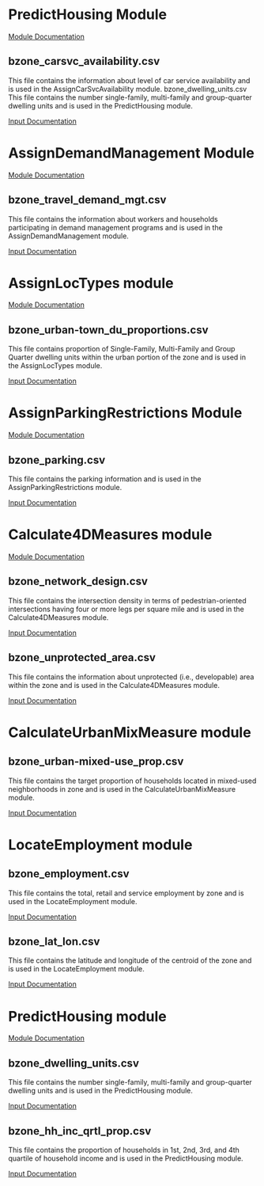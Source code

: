# PredictHousing Module
[Module Documentation](https://github.com/VisionEval/VisionEval-Docs/blob/master/tutorials/verspm/Modules_and_Outputs.md/#predicthousing)

## bzone_carsvc_availability.csv

This file contains the information about level of car service availability and is used in the AssignCarSvcAvailability module.
bzone_dwelling_units.csv This file contains the number single-family, multi-family and group-quarter dwelling units and is used in the PredictHousing module.

[Input Documentation](https://github.com/VisionEval/VisionEval-Docs/blob/master/tutorials/verspm/Modules_and_Outputs.md/#user-input-files-11)

# AssignDemandManagement Module

[Module Documentation](https://github.com/visioneval/VisionEval/blob/master/sources/modules/VELandUse/inst/module_docs/AssignDemandManagement.md#assigndemandmanagement-module)

## bzone_travel_demand_mgt.csv

This file contains the information about workers and households participating in demand management programs and is used in the AssignDemandManagement module.

[Input Documentation](https://github.com/visioneval/VisionEval/blob/master/sources/modules/VELandUse/inst/module_docs/AssignDemandManagement.md#bzone_travel_demand_mgtcsv)

# AssignLocTypes module

[Module Documentation](https://github.com/visioneval/VisionEval/blob/master/sources/modules/VELandUse/inst/module_docs/AssignDevTypes.md#assigndevtypes-module)

## bzone_urban-town_du_proportions.csv

This file contains proportion of Single-Family, Multi-Family and Group Quarter dwelling units within the urban portion of the zone and is used in the AssignLocTypes module.

[Input Documentation](https://github.com/VisionEval/VisionEval-Docs/blob/master/tutorials/verspm/Modules_and_Outputs.md/#user-input-files-6)

# AssignParkingRestrictions Module

[Module Documentation](https://github.com/VisionEval/VisionEval-Docs/blob/master/tutorials/verspm/Modules_and_Outputs.md/#assignparkingrestrictions)

## bzone_parking.csv

This file contains the parking information and is used in the AssignParkingRestrictions module.

[Input Documentation](https://github.com/visioneval/VisionEval/blob/master/sources/modules/VELandUse/inst/module_docs/AssignParkingRestrictions.md#bzone_parkingcsv)

# Calculate4DMeasures module

[Module Documentation](https://github.com/VisionEval/VisionEval-Docs/blob/master/tutorials/verspm/Modules_and_Outputs.md/#calculate4dmeasures)

## bzone_network_design.csv

This file contains the intersection density in terms of pedestrian-oriented intersections having four or more legs per square mile and is used in the Calculate4DMeasures module.

[Input Documentation](https://github.com/visioneval/VisionEval/blob/master/sources/modules/VELandUse/inst/module_docs/Calculate4DMeasures.md#bzone_network_designcsv)

## bzone_unprotected_area.csv

 This file contains the information about unprotected (i.e., developable) area within the zone and is used in the Calculate4DMeasures module.

 [Input Documentation](https://github.com/visioneval/VisionEval/blob/master/sources/modules/VELandUse/inst/module_docs/Calculate4DMeasures.md#bzone_unprotected_areacsv)

 # CalculateUrbanMixMeasure module 

## bzone_urban-mixed-use_prop.csv

This file contains the target proportion of households located in mixed-used neighborhoods in zone and is used in the CalculateUrbanMixMeasure module.

[Input Documentation](https://github.com/visioneval/VisionEval/blob/master/sources/modules/VELandUse/inst/module_docs/CalculateUrbanMixMeasure.md#bzone_urban-mixed-use_propcs)

# LocateEmployment module

## bzone_employment.csv

 This file contains the total, retail and service employment by zone and is used in the LocateEmployment module.

 [Input Documentation](https://github.com/visioneval/VisionEval/blob/master/sources/modules/VELandUse/inst/module_docs/LocateEmployment.md#bzone_employmentcsv)

## bzone_lat_lon.csv

This file contains the latitude and longitude of the centroid of the zone and is used in the LocateEmployment module.

[Input Documentation](https://github.com/visioneval/VisionEval/blob/master/sources/modules/VELandUse/inst/module_docs/LocateEmployment.md#bzone_lat_loncsv)

# PredictHousing module

[Module Documentation](https://github.com/VisionEval/VisionEval-Docs/blob/master/tutorials/verspm/Modules_and_Outputs.md/#predicthousing)

## bzone_dwelling_units.csv

This file contains the number 
single-family, multi-family and group-quarter dwelling units and is used in the PredictHousing module.

[Input Documentation](https://github.com/visioneval/VisionEval/blob/master/sources/modules/VELandUse/inst/module_docs/PredictHousing.md#bzone_dwelling_unitscsv)

## bzone_hh_inc_qrtl_prop.csv

This file contains the proportion of households in 1st, 2nd, 3rd, and 4th quartile of household income and is used in the PredictHousing module.

[Input Documentation](https://github.com/visioneval/VisionEval/blob/master/sources/modules/VELandUse/inst/module_docs/PredictHousing.md#bzone_hh_inc_qrtl_propcsv)